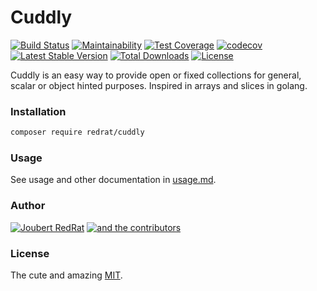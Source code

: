 # Cuddly

[![Build Status](https://travis-ci.org/joubertredrat/Cuddly.svg?branch=master)](https://travis-ci.org/joubertredrat/Cuddly)
[![Maintainability](https://api.codeclimate.com/v1/badges/86f65144ce1ef27e8e24/maintainability)](https://codeclimate.com/github/joubertredrat/Cuddly/maintainability)
[![Test Coverage](https://api.codeclimate.com/v1/badges/86f65144ce1ef27e8e24/test_coverage)](https://codeclimate.com/github/joubertredrat/Cuddly/test_coverage)
[![codecov](https://codecov.io/gh/joubertredrat/Cuddly/branch/master/graph/badge.svg)](https://codecov.io/gh/joubertredrat/Cuddly)
[![Latest Stable Version](https://poser.pugx.org/redrat/cuddly/v)](https://packagist.org/packages/redrat/cuddly)
[![Total Downloads](https://poser.pugx.org/redrat/cuddly/downloads)](https://packagist.org/packages/redrat/cuddly)
[![License](https://poser.pugx.org/redrat/cuddly/license)](https://packagist.org/packages/redrat/cuddly)

Cuddly is an easy way to provide open or fixed collections for general, scalar or object hinted purposes. Inspired in arrays and slices in golang.

### Installation

```bash
composer require redrat/cuddly
```
### Usage

See usage and other documentation in [usage.md](usage.md).

### Author

[![Joubert RedRat](https://img.shields.io/badge/Joubert-RedRat-red)](https://joubertredrat.github.io)
[![and the contributors](https://img.shields.io/badge/and%20the-contributors-success)](https://github.com/joubertredrat/Cuddly/graphs/contributors)

### License

The cute and amazing [MIT](https://github.com/joubertredrat/Cuddly/blob/master/LICENSE).